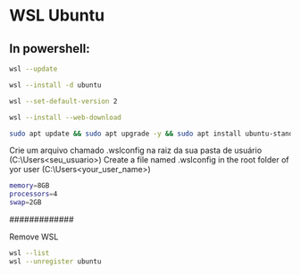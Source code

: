 # WSL Ubuntu

## In powershell:

```bash
wsl --update
```

```bash
wsl --install -d ubuntu
```

```bash
wsl --set-default-version 2
```

```bash
wsl --install --web-download
```

```bash
sudo apt update && sudo apt upgrade -y && sudo apt install ubuntu-standard -y
```


Crie um arquivo chamado .wslconfig na raiz da sua pasta de usuário (C:\Users\<seu_usuario>)
Create a file named .wslconfig in the root folder of yor user (C:\Users\<your_user_name>)

```bash
memory=8GB
processors=4
swap=2GB
```

#############

Remove WSL

```bash
wsl --list
wsl --unregister ubuntu
```
